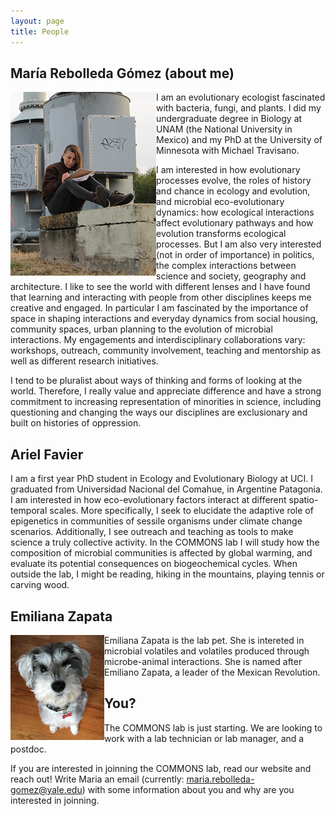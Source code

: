 ```yaml
---
layout: page
title: People
---
```


## María Rebolleda Gómez (about me)
<img style="float: left;" src="images/NewOrleans.jpg">

I am an evolutionary ecologist fascinated with bacteria, fungi, and plants. I did my undergraduate degree in Biology at UNAM (the National University in Mexico) and my PhD at the University of Minnesota with Michael Travisano. 

I am interested in how evolutionary processes evolve, the roles of history and chance in ecology and evolution, and microbial eco-evolutionary dynamics: how ecological interactions affect evolutionary pathways and how evolution transforms ecological processes. But I am also very interested (not in order of importance) in politics, the complex interactions between science and society, geography and architecture. I like to see the world with different lenses and I have found that learning and interacting with people from other disciplines keeps me creative and engaged. In particular I am fascinated by the importance of space in shaping interactions and everyday dynamics from social housing, community spaces, urban planning to the evolution of microbial interactions. My engagements and interdisciplinary collaborations vary: workshops, outreach, community involvement, teaching and mentorship as well as different research initiatives.

I tend to be pluralist about ways of thinking and forms of looking at the world. Therefore, I really value and appreciate difference and have a strong commitment to increasing representation of minorities in science, including questioning and changing the ways our disciplines are exclusionary and built on histories of oppression.

## Ariel Favier 
I am a first year PhD student in Ecology and Evolutionary Biology at UCI. I graduated from Universidad Nacional del Comahue, in Argentine Patagonia. I am interested in how eco-evolutionary factors interact at different spatio-temporal scales. More specifically, I seek to elucidate the adaptive role of epigenetics in communities of sessile organisms under climate change scenarios. Additionally, I see outreach and teaching as tools to make science a truly collective activity. In the COMMONS lab I will study how the composition of microbial communities is affected by global warming, and evaluate its potential consequences on biogeochemical cycles.
When outside the lab, I might be reading, hiking in the mountains, playing tennis or carving wood.

## Emiliana Zapata 
<img style="float: left;" src="images/emi2.JPG">
Emiliana Zapata is the lab pet. She is intereted in microbial volatiles and volatiles produced through microbe-animal interactions. She is named after Emiliano Zapata, a leader of the Mexican Revolution. 

## You?
The COMMONS lab is just starting. We are looking to work with a lab technician or lab manager, and a postdoc. 

If you are interested in joinning the COMMONS lab, read our website and reach out! Write Maria an email (currently: maria.rebolleda-gomez@yale.edu) with some information about you and why are you interested in joinning. 


